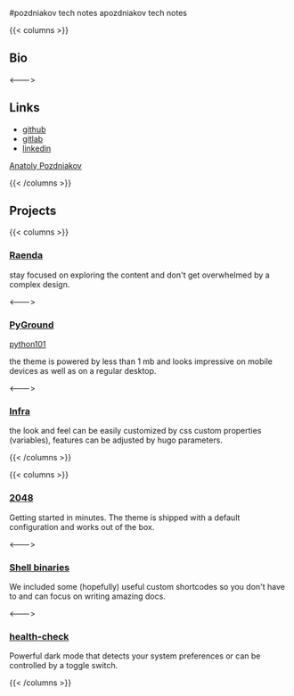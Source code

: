 #pozdniakov tech notes
apozdniakov tech notes

{{< columns >}}

## Bio

<--->

## Links

- [github](https://github.com/t0lia)
- [gitlab](https://gitlab.com/t0lia)
- [linkedin](https://www.linkedin.com/in/t0lia/)

<div class="badge-base LI-profile-badge" data-locale="ru_RU" data-size="medium" data-theme="dark" data-type="VERTICAL" data-vanity="anatoly-pozdniakov-3b5387106" data-version="v1"><a class="badge-base__link LI-simple-link" href="https://ru.linkedin.com/in/anatoly-pozdniakov-3b5387106?trk=profile-badge">Anatoly Pozdniakov</a></div>
              



{{< /columns >}}

## Projects

{{< columns >}}

### [Raenda](https://gitlab.com/peggydev/peggy)

stay focused on exploring the content and don't get overwhelmed by a complex design.

<--->

### [PyGround](https://github.com/t0lia/pyground)
[python101](github.com/t0lia/python101)

the theme is powered by less than 1 mb and looks impressive on mobile devices as well as on a regular desktop.

<--->

### [Infra](https://github.com/t0lia/Infrastructure)

the look and feel can be easily customized by css custom properties (variables), features can be adjusted by hugo
parameters.

{{< /columns >}}

{{< columns >}}

### [2048](https://gitlab.com/t0lia/holly20)

Getting started in minutes. The theme is shipped with a default configuration and works out of the box.

<--->

### [Shell binaries](https://github.com/t0lia/bin)

We included some (hopefully) useful custom shortcodes so you don't have to and can focus on writing amazing docs.

<--->

### [health-check](https://gitlab.com/t0lia/rest-heath-check-bot)

Powerful dark mode that detects your system preferences or can be controlled by a toggle switch.

{{< /columns >}}
